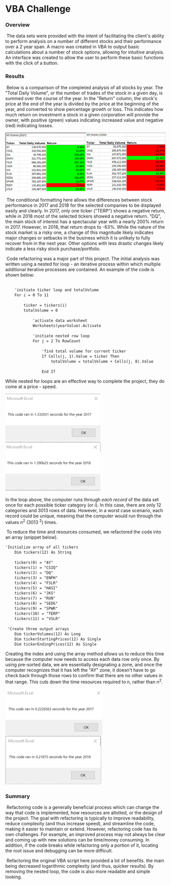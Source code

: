 # VBA Challenge

### Overview

​	The data sets were provided with the intent of facilitating the client's ability to perform analysis on a number of different stocks and their performance over a 2 year span. A macro was created in VBA to output basic calculations about a number of stock options, allowing for intuitive analysis. An interface was created to allow the user to perform these basic functions with the click of a button.  

### Results

​	Below is a comparison of the completed analysis of all stocks by year. The "Total Daily Volume", or the number of trades of the stock in a given day, is summed over the course of the year. In the "Return" column, the stock's price at the end of the year is divided by the price at the beginning of the year, and converted to show percentage growth or loss. This indicates how much return on investment a stock in a given corporation will provide the owner, with positive (green) values indicating increased value and negative (red) indicating losses.

<img src="Resources\All_Stocks_Comparison.png" style="zoom: 80%;" />

​	The conditional formatting here allows the differences between stock performance in 2017 and 2018 for the selected companies to be displayed easily and clearly. In 2017, only one ticker ("TERP") shows a negative return, while in 2018 most of the selected tickers showed a negative return. "DQ", the main stock of interest has a spectacular year with a nearly 200% return in 2017. However, in 2018, that return drops to -63%. While the nature of the stock market is a risky one, a change of this magnitude likely indicates major changes or setbacks in the business which it is unlikely to fully recover from in the next year. Other options with less drastic changes likely indicate a less risky stock purchase/portfolio. 

​	Code refactoring was a major part of this project. The initial analysis was written using a nested for loop - an iterative process within which multiple additional iterative processes are contained. An example of the code is shown below: 

```visual basic
 
    'initiate ticker loop and totalVolume
    For i = 0 To 11
    
        ticker = tickers(i)
        totalVolume = 0
       
            'activate data worksheet
            Worksheets(yearValue).Activate
            
            'initiate nexted row loop
            For j = 2 To RowCount
            
                'find total volume for current ticker
                If Cells(j, 1).Value = ticker Then
                    totalVolume = totalVolume + Cells(j, 8).Value
                
                End If
```

While nested for loops are an effective way to complete the project, they do come at a price - speed. 

<img src="Resources\Timer1_Comparison.png"/>

In the loop above, the computer runs through *each record*  of the data set once for each possible ticker category (or *i*). In this case, there are only 12 categories and 3013 rows of data. However, in a worst case scenario, each record could be unique, meaning that the computer would run through the values n<sup>2</sup> (3013 <sup>2</sup>) times. 

​	To reduce the time and resources consumed, we refactored the code into an array (snippet below).

```visual basic
'Initialize array of all tickers
    Dim tickers(12) As String
    
    tickers(0) = "AY"
    tickers(1) = "CSIQ"
    tickers(2) = "DQ"
    tickers(3) = "ENPH"
    tickers(4) = "FSLR"
    tickers(5) = "HASI"
    tickers(6) = "JKS"
    tickers(7) = "RUN"
    tickers(8) = "SEDG"
    tickers(9) = "SPWR"
    tickers(10) = "TERP"
    tickers(11) = "VSLR"
   
 'Create three output arrays
    Dim tickerVolumes(12) As Long
    Dim tickerStartingPrices(12) As Single
    Dim tickerEndingPrices(12) As Single
```

Creating the index and using the array method allows us to reduce this time because the computer now needs to access each data row only once. By using pre-sorted data, we are essentially designating a zone, and once the computer recognizes that it has left the "AY" zone, it doesn't have to go check back through those rows to confirm that there are no other values in that range. This cuts down the time resources required to n, rather than n<sup>2</sup>. 


<img src="Resources\Timer2_Comparison.png"/>



### Summary

​	Refactoring code is a generally beneficial process which can change the way that code is implemented, how resources are allotted,  or the design of the project. The goal with refactoring is typically to improve readability, reduce complexity (and thus increase speed), and streamline the code, making it easier to maintain or extend. However, refactoring code has its own challenges. For example, an improved process may not always be clear and coming up with new solutions can be time/money consuming. In addition, if the code breaks while refactoring only a portion of it, locating the root issue and debugging can be more difficult. 

​	Refactoring the original VBA script here provided a lot of benefits. the main being decreased logarithmic complexity (and thus, quicker results). By removing the nested loop, the code is also more readable and simple looking. 

